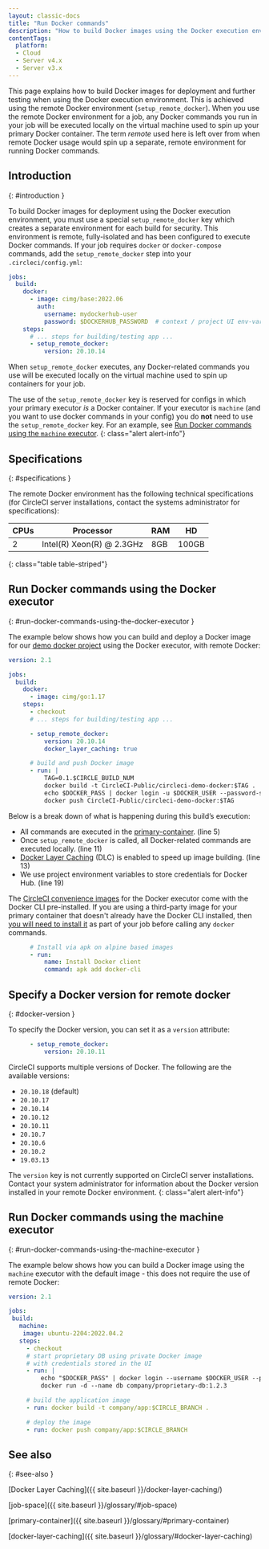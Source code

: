 ```yaml
---
layout: classic-docs
title: "Run Docker commands"
description: "How to build Docker images using the Docker execution environment"
contentTags:
  platform:
  - Cloud
  - Server v4.x
  - Server v3.x
---
```


This page explains how to build Docker images for deployment and further testing when using the Docker execution environment. This is achieved using the remote Docker environment (`setup_remote_docker`). When you use the remote Docker environment for a job, any Docker commands you run in your job will be executed locally on the virtual machine used to spin up your primary Docker container. The term _remote_ used here is left over from when remote Docker usage would spin up a separate, remote environment for running Docker commands.

## Introduction
{: #introduction }

To build Docker images for deployment using the Docker execution environment, you must use a special `setup_remote_docker` key which creates a separate environment for each build for security. This environment is remote, fully-isolated and has been configured to execute Docker commands. If your job requires `docker` or `docker-compose` commands, add the `setup_remote_docker` step into your `.circleci/config.yml`:

```yaml
jobs:
  build:
    docker:
      - image: cimg/base:2022.06
        auth:
          username: mydockerhub-user
          password: $DOCKERHUB_PASSWORD  # context / project UI env-var reference
    steps:
      # ... steps for building/testing app ...
      - setup_remote_docker:
          version: 20.10.14
```

When `setup_remote_docker` executes, any Docker-related commands you use will be executed locally on the virtual machine used to spin up containers for your job.

The use of the `setup_remote_docker` key is reserved for configs in which your primary executor _is_ a Docker container. If your executor is `machine` (and you want to use docker commands in your config) you do **not** need to use the `setup_remote_docker` key. For an example, see [Run Docker commands using the `machine` executor](#run-docker-commands-using-the-machine-executor).
{: class="alert alert-info"}

## Specifications
{: #specifications }

The remote Docker environment has the following technical specifications (for CircleCI server installations, contact the systems administrator for specifications):

CPUs | Processor                 | RAM | HD
-----|---------------------------|-----|------
2    | Intel(R) Xeon(R) @ 2.3GHz | 8GB | 100GB
{: class="table table-striped"}

## Run Docker commands using the Docker executor
{: #run-docker-commands-using-the-docker-executor }

The example below shows how you can build and deploy a Docker image for our [demo docker project](https://github.com/CircleCI-Public/circleci-demo-docker) using the Docker executor, with remote Docker:

```yml
version: 2.1

jobs:
  build:
    docker:
      - image: cimg/go:1.17
    steps:
      - checkout
      # ... steps for building/testing app ...

      - setup_remote_docker:
          version: 20.10.14
          docker_layer_caching: true

      # build and push Docker image
      - run: |
          TAG=0.1.$CIRCLE_BUILD_NUM
          docker build -t CircleCI-Public/circleci-demo-docker:$TAG .
          echo $DOCKER_PASS | docker login -u $DOCKER_USER --password-stdin
          docker push CircleCI-Public/circleci-demo-docker:$TAG
```

Below is a break down of what is happening during this build’s execution:

* All commands are executed in the [primary-container](docs/glossary/#primary-container). (line 5)
* Once `setup_remote_docker` is called, all Docker-related commands are executed locally. (line 11)
* [Docker Layer Caching](/docs/glossary/#docker-layer-caching) (DLC) is enabled to speed up image building. (line 13)
* We use project environment variables to store credentials for Docker Hub. (line 19)

The [CircleCI convenience images]({{site.baseurl}}/circleci-images/) for the Docker executor come with the Docker CLI pre-installed. If you are using a third-party image for your primary container that doesn't already have the Docker CLI installed, then [you will need to install it](https://docs.docker.com/install/#supported-platforms) as part of your job before calling any `docker` commands.

```yml
      # Install via apk on alpine based images
      - run:
          name: Install Docker client
          command: apk add docker-cli
```

## Specify a Docker version for remote docker
{: #docker-version }

To specify the Docker version, you can set it as a `version` attribute:

```yml
      - setup_remote_docker:
          version: 20.10.11
```

CircleCI supports multiple versions of Docker. The following are the available versions:

- `20.10.18` (default)
- `20.10.17`
- `20.10.14`
- `20.10.12`
- `20.10.11`
- `20.10.7`
- `20.10.6`
- `20.10.2`
- `19.03.13`

<!---
Consult the [Stable releases](https://download.docker.com/linux/static/stable/x86_64/) or [Edge releases](https://download.docker.com/linux/static/edge/x86_64/) for the full list of supported versions.
--->

The `version` key is not currently supported on CircleCI server installations. Contact your system administrator for information about the Docker version installed in your remote Docker environment.
{: class="alert alert-info"}

## Run Docker commands using the machine executor
{: #run-docker-commands-using-the-machine-executor }

The example below shows how you can build a Docker image using the `machine` executor with the default image - this does not require the use of remote Docker:

```yaml
version: 2.1

jobs:
 build:
   machine:
    image: ubuntu-2204:2022.04.2
   steps:
     - checkout
     # start proprietary DB using private Docker image
     # with credentials stored in the UI
     - run: |
         echo "$DOCKER_PASS" | docker login --username $DOCKER_USER --password-stdin
         docker run -d --name db company/proprietary-db:1.2.3

     # build the application image
     - run: docker build -t company/app:$CIRCLE_BRANCH .

     # deploy the image
     - run: docker push company/app:$CIRCLE_BRANCH
```

## See also
{: #see-also }

[Docker Layer Caching]({{ site.baseurl }}/docker-layer-caching/)

[job-space]({{ site.baseurl }}/glossary/#job-space)

[primary-container]({{ site.baseurl }}/glossary/#primary-container)

[docker-layer-caching]({{ site.baseurl }}/glossary/#docker-layer-caching)
